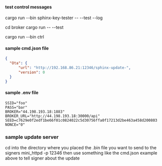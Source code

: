 

#### test control messages

cargo run --bin sphinx-key-tester -- --test --log

cd broker 
cargo run -- --test

cargo run --bin ctrl

#### sample cmd.json file
```json
{
  "Ota": {
      "url": "http://192.168.86.21:12346/sphinx-update-",
      "version": 0
  }
}
```

#### sample .env file

```
SSID="foo"
PASS="bar"
BROKER="44.198.193.18:1883"
BROKER_URL="http://44.198.193.18:30000/api"
SEED=c7629e0f2edf1be66f01c0824022c5d30756ffa0f17213d2be463a458d200803
NONCE="0"
```

### sample update server
cd into the directory where you placed the .bin file you want to send to the signers
mini_httpd -p 12346
then use something like the cmd.json example above to tell signer about the update
